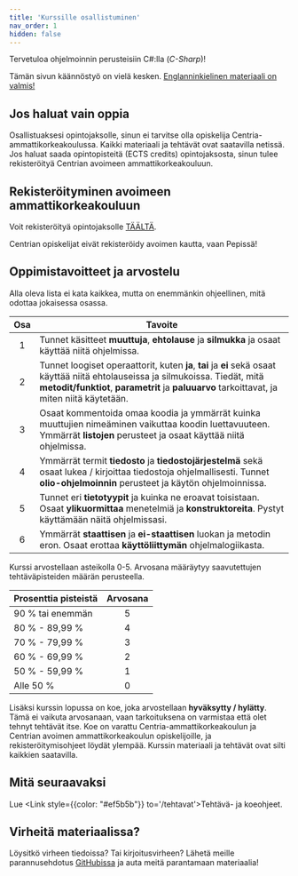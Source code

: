 ```yaml
---
title: 'Kurssille osallistuminen'
nav_order: 1
hidden: false
---
```


Tervetuloa ohjelmoinnin perusteisiin C#:lla (_C-Sharp_)!

<Note>
Tämän sivun käännöstyö on vielä kesken. <a href="https://centria.github.io/basic-csharp/">Englanninkielinen materiaali on valmis! </a>
 </Note>

## Jos haluat vain oppia

Osallistuaksesi opintojaksolle, sinun ei tarvitse olla opiskelija Centria-ammattikorkeakoulussa. Kaikki materiaali ja tehtävät ovat saatavilla netissä. Jos haluat saada opintopisteitä (ECTS credits) opintojaksosta, sinun tulee rekisteröityä Centrian avoimeen ammattikorkeakouluun.


## Rekisteröityminen avoimeen ammattikorkeakouluun

Voit rekisteröityä opintojaksolle [TÄÄLTÄ](https://koulutus.centria.fi/koulutukset/software-development/).

<Note>Centrian opiskelijat eivät rekisteröidy avoimen kautta, vaan Pepissä!</Note>


## Oppimistavoitteet ja arvostelu


Alla oleva lista ei kata kaikkea, mutta on enemmänkin ohjeellinen, mitä odottaa jokaisessa osassa.

| Osa | Tavoite                                                                                                                                                                                                                                                                         |
| :--: | ----------------------------------------------------------------------------------------------------------------------------------------------------------------------------------------------------------------------------------------------------------------------------- |
|  1   | Tunnet  käsitteet **muuttuja**, **ehtolause** ja **silmukka** ja osaat käyttää niitä ohjelmissa.                                                                |
|  2   | Tunnet loogiset operaattorit, kuten **ja**, **tai** ja **ei** sekä osaat käyttää niitä ehtolauseissa ja silmukoissa. Tiedät, mitä **metodit/funktiot**, **parametrit** ja **paluuarvo** tarkoittavat, ja miten niitä käytetään. |
|  3   | Osaat kommentoida omaa koodia ja ymmärrät kuinka muuttujien nimeäminen vaikuttaa koodin luettavuuteen. Ymmärrät **listojen** perusteet ja osaat käyttää niitä ohjelmissa.      |
|  4   | Ymmärrät termit **tiedosto** ja **tiedostojärjestelmä** sekä osaat lukea / kirjoittaa tiedostoja ohjelmallisesti. Tunnet **olio-ohjelmoinnin** perusteet ja käytön ohjelmoinnissa.                                                                  |
|  5   | Tunnet eri **tietotyypit** ja kuinka ne eroavat toisistaan. Osaat **ylikuormittaa** menetelmiä ja **konstruktoreita**. Pystyt käyttämään näitä ohjelmissasi.                                                                                      |
|  6   | Ymmärrät **staattisen** ja **ei-staattisen** luokan ja metodin eron. Osaat erottaa **käyttöliittymän** ohjelmalogiikasta.                                                                                                                   |


Kurssi arvostellaan asteikolla 0-5. Arvosana määräytyy saavutettujen tehtäväpisteiden määrän perusteella.

| Prosenttia pisteistä | Arvosana |
| :-------------- | :---: |
| 90 % tai enemmän    |   5   |
| 80 % - 89,99 %  |   4   |
| 70 % - 79,99 %  |   3   |
| 60 % - 69,99 %  |   2   |
| 50 % - 59,99 %  |   1   |
| Alle 50 %  |   0   |

Lisäksi kurssin lopussa on koe, joka arvostellaan **hyväksytty / hylätty**. Tämä ei vaikuta arvosanaan, vaan tarkoituksena on varmistaa että olet tehnyt tehtävät itse. Koe on varattu Centria-ammattikorkeakoulun ja Centrian avoimen ammattikorkeakoulun opiskelijoille, ja rekisteröitymisohjeet löydät ylempää. Kurssin materiaali ja tehtävät ovat silti kaikkien saatavilla.

## Mitä seuraavaksi

Lue <Link style={{color: "#ef5b5b"}} to='/tehtavat'>Tehtävä- ja koeohjeet.</Link> 

## Virheitä materiaalissa?

Löysitkö virheen tiedoissa? Tai kirjoitusvirheen? Lähetä meille parannusehdotus [GitHubissa](https://github.com/centria/ohjelmoinnin-perusteet/tree/master/src/content) ja auta meitä parantamaan materiaalia!
